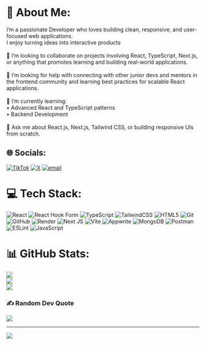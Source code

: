 # 💫 About Me:
I’m a passionate Developer who loves building clean, responsive, and user-focused web applications. <br>I enjoy turning ideas into interactive products<br><br>👯 I’m looking to collaborate on projects involving React, TypeScript, Next.js, or anything that promotes learning and building real-world applications.<br><br>🤝 I’m looking for help with connecting with other junior devs and mentors in the frontend community and learning best practices for scalable React applications.<br><br>🌱 I’m currently learning:<br>	•	Advanced  React and TypeScript patterns<br>	•	Backend Development<br><br>💬 Ask me about React.js, Next.js, Tailwind CSS, or building responsive UIs from scratch.<br>


## 🌐 Socials:
[![TikTok](https://img.shields.io/badge/TikTok-%23000000.svg?logo=TikTok&logoColor=white)](https://tiktok.com/@teajhaney) [![X](https://img.shields.io/badge/X-black.svg?logo=X&logoColor=white)](https://x.com/seobinim) [![email](https://img.shields.io/badge/Email-D14836?logo=gmail&logoColor=white)](mailto:teajhaney@gmail.com) 

# 💻 Tech Stack:
![React](https://img.shields.io/badge/react-%2320232a.svg?style=for-the-badge&logo=react&logoColor=%2361DAFB) ![React Hook Form](https://img.shields.io/badge/React%20Hook%20Form-%23EC5990.svg?style=for-the-badge&logo=reacthookform&logoColor=white) ![TypeScript](https://img.shields.io/badge/typescript-%23007ACC.svg?style=for-the-badge&logo=typescript&logoColor=white) ![TailwindCSS](https://img.shields.io/badge/tailwindcss-%2338B2AC.svg?style=for-the-badge&logo=tailwind-css&logoColor=white) ![HTML5](https://img.shields.io/badge/html5-%23E34F26.svg?style=for-the-badge&logo=html5&logoColor=white) ![Git](https://img.shields.io/badge/git-%23F05033.svg?style=for-the-badge&logo=git&logoColor=white) ![GitHub](https://img.shields.io/badge/github-%23121011.svg?style=for-the-badge&logo=github&logoColor=white) ![Render](https://img.shields.io/badge/Render-%46E3B7.svg?style=for-the-badge&logo=render&logoColor=white) ![Next JS](https://img.shields.io/badge/Next-black?style=for-the-badge&logo=next.js&logoColor=white) ![Vite](https://img.shields.io/badge/vite-%23646CFF.svg?style=for-the-badge&logo=vite&logoColor=white) ![Appwrite](https://img.shields.io/badge/Appwrite-%23FD366E.svg?style=for-the-badge&logo=appwrite&logoColor=white) ![MongoDB](https://img.shields.io/badge/MongoDB-%234ea94b.svg?style=for-the-badge&logo=mongodb&logoColor=white) ![Postman](https://img.shields.io/badge/Postman-FF6C37?style=for-the-badge&logo=postman&logoColor=white) ![ESLint](https://img.shields.io/badge/ESLint-4B3263?style=for-the-badge&logo=eslint&logoColor=white) ![JavaScript](https://img.shields.io/badge/javascript-%23323330.svg?style=for-the-badge&logo=javascript&logoColor=%23F7DF1E)
# 📊 GitHub Stats:
![](https://github-readme-stats.vercel.app/api?username=teajhaney&theme=blue-green&hide_border=false&include_all_commits=true&count_private=true)<br/>
![](https://nirzak-streak-stats.vercel.app/?user=teajhaney&theme=blue-green&hide_border=false)<br/>
![](https://github-readme-stats.vercel.app/api/top-langs/?username=teajhaney&theme=blue-green&hide_border=false&include_all_commits=true&count_private=true&layout=compact)

### ✍️ Random Dev Quote
![](https://quotes-github-readme.vercel.app/api?type=horizontal&theme=radical)

---
[![](https://visitcount.itsvg.in/api?id=teajhaney&icon=0&color=0)](https://visitcount.itsvg.in)

<!-- Proudly created with GPRM ( https://gprm.itsvg.in ) -->
